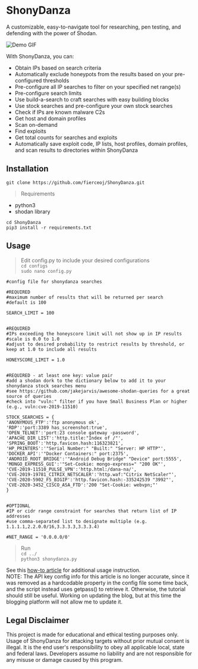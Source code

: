 # ShonyDanza
A customizable, easy-to-navigate tool for researching, pen testing, and defending with the power of Shodan. 

![Demo GIF](demo/shonydanza_demo.gif)

With ShonyDanza, you can:
- Obtain IPs based on search criteria
- Automatically exclude honeypots from the results based on your pre-configured thresholds
- Pre-configure all IP searches to filter on your specified net range(s)
- Pre-configure search limits
- Use build-a-search to craft searches with easy building blocks
- Use stock searches and pre-configure your own stock searches
- Check if IPs are known malware C2s
- Get host and domain profiles
- Scan on-demand 
- Find exploits
- Get total counts for searches and exploits
- Automatically save exploit code, IP lists, host profiles, domain profiles, and scan results to directories within ShonyDanza

## Installation
`git clone https://github.com/fierceoj/ShonyDanza.git`</br>

> Requirements
- python3
- shodan library

`cd ShonyDanza`</br>
`pip3 install -r requirements.txt`

## Usage
> Edit config.py to include your desired configurations</br>
`cd configs`</br>
`sudo nano config.py`</br>

```
#config file for shonydanza searches

#REQUIRED
#maximum number of results that will be returned per search
#default is 100

SEARCH_LIMIT = 100


#REQUIRED
#IPs exceeding the honeyscore limit will not show up in IP results
#scale is 0.0 to 1.0
#adjust to desired probability to restrict results by threshold, or keep at 1.0 to include all results

HONEYSCORE_LIMIT = 1.0


#REQUIRED - at least one key: value pair
#add a shodan dork to the dictionary below to add it to your shonydanza stock searches menu
#see https://github.com/jakejarvis/awesome-shodan-queries for a great source of queries
#check into "vuln:" filter if you have Small Business Plan or higher (e.g., vuln:cve-2019-11510)

STOCK_SEARCHES = {
'ANONYMOUS_FTP':'ftp anonymous ok',
'RDP':'port:3389 has_screenshot:true',
'OPEN_TELNET':'port:23 console gateway -password',
'APACHE_DIR_LIST':'http.title:"Index of /"',
'SPRING_BOOT':'http.favicon.hash:116323821',
'HP_PRINTERS':'"Serial Number:" "Built:" "Server: HP HTTP"',
'DOCKER_API':'"Docker Containers:" port:2375',
'ANDROID_ROOT_BRIDGE':'"Android Debug Bridge" "Device" port:5555',
'MONGO_EXPRESS_GUI':'"Set-Cookie: mongo-express=" "200 OK"',
'CVE-2019-11510_PULSE_VPN':'http.html:/dana-na/',
'CVE-2019-19781_CITRIX_NETSCALER':'http.waf:"Citrix NetScaler"',
'CVE-2020-5902_F5_BIGIP':'http.favicon.hash:-335242539 "3992"',
'CVE-2020-3452_CISCO_ASA_FTD':'200 "Set-Cookie: webvpn;"'
}


#OPTIONAL
#IP or cidr range constraint for searches that return list of IP addresses
#use comma-separated list to designate multiple (e.g. 1.1.1.1,2.2.0.0/16,3.3.3.3,3.3.3.4) 

#NET_RANGE = '0.0.0.0/0'
```

> Run </br>
`cd ../`</br>
`python3 shonydanza.py`</br>

See this [how-to article](https://null-byte.wonderhowto.com/forum/to-use-shonydanza-find-target-and-exploit-0318883/) for additional usage instruction. </br> NOTE: The API key config info for this article is no longer accurate, since it was removed as a hardcodable property in the config file some time back, and the script instead uses getpass() to retrieve it. Otherwise, the tutorial should still be useful. Working on updating the blog, but at this time the blogging platform will not allow me to update it. 

## Legal Disclaimer
This project is made for educational and ethical testing purposes only. Usage of ShonyDanza for attacking targets without prior mutual consent is illegal. It is the end user's responsibility to obey all applicable local, state and federal laws. Developers assume no liability and are not responsible for any misuse or damage caused by this program.

